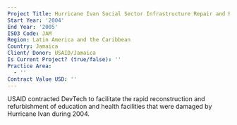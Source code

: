 ```yaml
---
Project Title: Hurricane Ivan Social Sector Infrastructure Repair and Reconstruction
Start Year: '2004'
End Year: '2005'
ISO3 Code: JAM
Region: Latin America and the Caribbean
Country: Jamaica
Client/ Donor: USAID/Jamaica
Is Current Project? (true/false): ''
Practice Area:
  - ''
Contract Value USD: ''
---
```

USAID contracted DevTech to facilitate the rapid reconstruction and refurbishment of education and health facilities that were damaged by Hurricane Ivan during 2004.